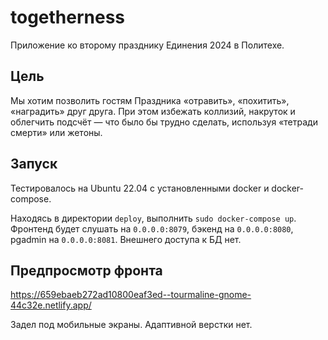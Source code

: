 # togetherness

Приложение ко второму празднику Единения 2024 в Политехе.

## Цель

Мы хотим позволить гостям Праздника «отравить», «похитить», «наградить» друг друга. При этом избежать коллизий, накруток и облегчить подсчёт — что было бы трудно сделать, используя «тетради смерти» или жетоны.

## Запуск

Тестировалось на Ubuntu 22.04 с установленными docker и docker-compose.

Находясь в директории `deploy`, выполнить `sudo docker-compose up`. Фронтенд будет слушать на `0.0.0.0:8079`, бэкенд на `0.0.0.0:8080`, pgadmin на `0.0.0.0:8081`. Внешнего доступа к БД нет.


## Предпросмотр фронта

https://659ebaeb272ad10800eaf3ed--tourmaline-gnome-44c32e.netlify.app/

Задел под мобильные экраны. Адаптивной верстки нет.
